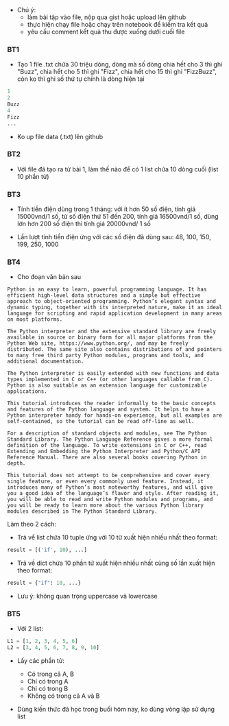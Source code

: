 - Chú ý:
    - làm bài tập vào file, nộp qua gist hoặc upload lên github
    - thực hiện chạy file hoặc chạy trên notebook để kiểm tra kết quả
    - yêu cầu comment kết quả thu được xuống dưới cuối file
    
### BT1

- Tạo 1 file .txt chứa 30 triệu dòng, dòng mà số dòng chia hết cho 3 thì ghi "Buzz", chia hết cho 5 thì ghi "Fizz", chia hết cho 15 thì ghi "FizzBuzz", còn ko thì ghi số thứ tự chính là dòng hiện tại

```python
1
2
Buzz
4
Fizz
...
```

- Ko up file data (.txt) lên github

### BT2

- Với file đã tạo ra từ bài 1, làm thế nào để có 1 list chứa 10 dòng cuối (list 10 phần tử)

### BT3

- Tính tiền điện dùng trong 1 tháng: với ít hơn 50 số điện, tính giá 15000vnd/1 số, từ số điện thứ 51 đến 200, tính giá 16500vnd/1 số, dùng lớn hơn 200 số điện thì tính giá 20000vnd/ 1 số

- Lần lượt tính tiền điện ứng với các số điện đã dùng sau: 48, 100, 150, 199, 250, 1000

### BT4

- Cho đoạn văn bản sau

```text
Python is an easy to learn, powerful programming language. It has efficient high-level data structures and a simple but effective approach to object-oriented programming. Python’s elegant syntax and dynamic typing, together with its interpreted nature, make it an ideal language for scripting and rapid application development in many areas on most platforms.

The Python interpreter and the extensive standard library are freely available in source or binary form for all major platforms from the Python Web site, https://www.python.org/, and may be freely distributed. The same site also contains distributions of and pointers to many free third party Python modules, programs and tools, and additional documentation.

The Python interpreter is easily extended with new functions and data types implemented in C or C++ (or other languages callable from C). Python is also suitable as an extension language for customizable applications.

This tutorial introduces the reader informally to the basic concepts and features of the Python language and system. It helps to have a Python interpreter handy for hands-on experience, but all examples are self-contained, so the tutorial can be read off-line as well.

For a description of standard objects and modules, see The Python Standard Library. The Python Language Reference gives a more formal definition of the language. To write extensions in C or C++, read Extending and Embedding the Python Interpreter and Python/C API Reference Manual. There are also several books covering Python in depth.

This tutorial does not attempt to be comprehensive and cover every single feature, or even every commonly used feature. Instead, it introduces many of Python’s most noteworthy features, and will give you a good idea of the language’s flavor and style. After reading it, you will be able to read and write Python modules and programs, and you will be ready to learn more about the various Python library modules described in The Python Standard Library.
```

Làm theo 2 cách:

- Trả vể list chứa 10 tuple ứng với 10 từ xuất hiện nhiều nhất theo format:

```python
result = [('if', 10), ...]
```

- Trả về dict chứa 10 phần tử xuất hiện nhiều nhất cùng số lần xuất hiện theo format:

```python
result = {"if": 10, ...}
```

- Lưu ý: không quan trọng uppercase và lowercase 

### BT5

- Với 2 list:

```python
L1 = [1, 2, 3, 4, 5, 6]
L2 = [3, 4, 5, 6, 7, 8, 9, 10]
```

- Lấy các phần tử:
  - Có trong cả A, B
  - Chỉ có trong A
  - Chỉ có trong B
  - Không có trong cả A và B
  
 - Dùng kiến thức đã học trong buổi hôm nay, ko dùng vòng lặp sử dụng list
